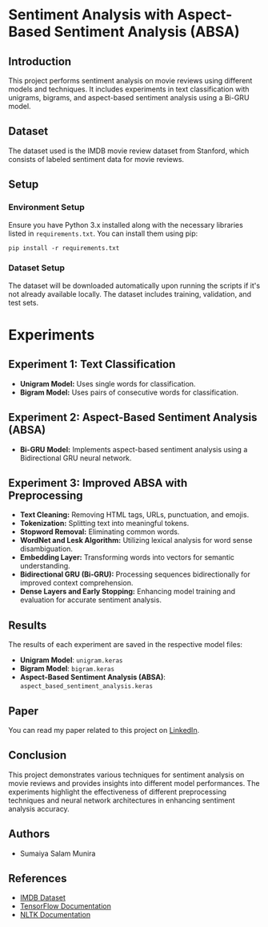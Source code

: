 # Sentiment Analysis with Aspect-Based Sentiment Analysis (ABSA)

## Introduction
This project performs sentiment analysis on movie reviews using different models and techniques. It includes experiments in text classification with unigrams, bigrams, and aspect-based sentiment analysis using a Bi-GRU model.

## Dataset
The dataset used is the IMDB movie review dataset from Stanford, which consists of labeled sentiment data for movie reviews.

## Setup
### Environment Setup
Ensure you have Python 3.x installed along with the necessary libraries listed in `requirements.txt`. You can install them using pip:
```
pip install -r requirements.txt
```
### Dataset Setup
The dataset will be downloaded automatically upon running the scripts if it's not already available locally. The dataset includes training, validation, and test sets.


# Experiments

## Experiment 1: Text Classification

- **Unigram Model:** Uses single words for classification.
- **Bigram Model:** Uses pairs of consecutive words for classification.

## Experiment 2: Aspect-Based Sentiment Analysis (ABSA)

- **Bi-GRU Model:** Implements aspect-based sentiment analysis using a Bidirectional GRU neural network.

## Experiment 3: Improved ABSA with Preprocessing

- **Text Cleaning:** Removing HTML tags, URLs, punctuation, and emojis.
- **Tokenization:** Splitting text into meaningful tokens.
- **Stopword Removal:** Eliminating common words.
- **WordNet and Lesk Algorithm:** Utilizing lexical analysis for word sense disambiguation.
- **Embedding Layer:** Transforming words into vectors for semantic understanding.
- **Bidirectional GRU (Bi-GRU):** Processing sequences bidirectionally for improved context comprehension.
- **Dense Layers and Early Stopping:** Enhancing model training and evaluation for accurate sentiment analysis.

## Results

The results of each experiment are saved in the respective model files:

- **Unigram Model**: `unigram.keras`
- **Bigram Model**: `bigram.keras`
- **Aspect-Based Sentiment Analysis (ABSA)**: `aspect_based_sentiment_analysis.keras`

## Paper

You can read my paper related to this project on [LinkedIn](https://www.linkedin.com/in/sumaiya-munira/overlay/education/875692166/multiple-media-viewer/?profileId=ACoAABAQQNABg0DIA29wAiFm5JKFcVHAl-DLMB0&treasuryMediaId=1721247253277).

## Conclusion

This project demonstrates various techniques for sentiment analysis on movie reviews and provides insights into different model performances. The experiments highlight the effectiveness of different preprocessing techniques and neural network architectures in enhancing sentiment analysis accuracy.

## Authors

- Sumaiya Salam Munira

## References

- [IMDB Dataset](http://ai.stanford.edu/~amaas/data/sentiment/)
- [TensorFlow Documentation](https://www.tensorflow.org/api_docs)
- [NLTK Documentation](https://www.nltk.org/)






